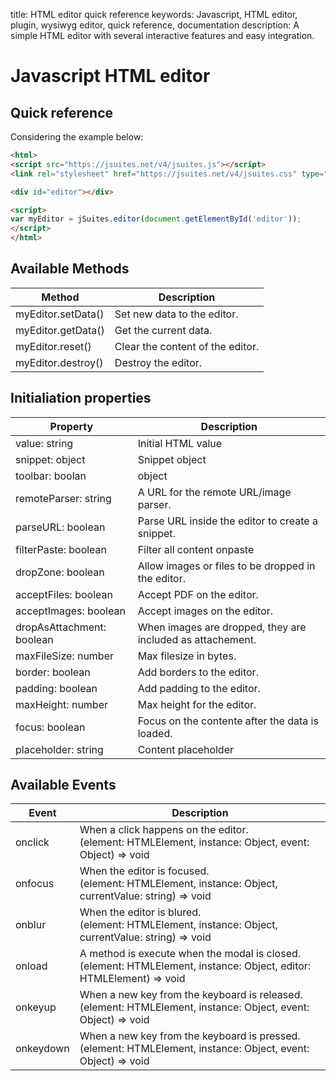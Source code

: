 title: HTML editor quick reference
keywords: Javascript, HTML editor, plugin, wysiwyg editor, quick reference, documentation
description: A simple HTML editor with several interactive features and easy integration.

Javascript HTML editor
======================

Quick reference
---------------

Considering the example below:

```html
<html>
<script src="https://jsuites.net/v4/jsuites.js"></script>
<link rel="stylesheet" href="https://jsuites.net/v4/jsuites.css" type="text/css" />

<div id="editor"></div>

<script>
var myEditor = jSuites.editor(document.getElementById('editor'));
</script>
</html>
```

  
  

Available Methods
-----------------

| Method | Description |
| --- | --- |
| myEditor.setData() | Set new data to the editor. |
| myEditor.getData() | Get the current data. |
| myEditor.reset() | Clear the content of the editor. |
| myEditor.destroy() | Destroy the editor. |

  
  

Initialiation properties
------------------------

| Property | Description |
| --- | --- |
| value: string | Initial HTML value |
| snippet: object | Snippet object |
| toolbar: boolan | object | True for the default toolbar, or a items of a customized toolbar. |
| remoteParser: string | A URL for the remote URL/image parser. |
| parseURL: boolean | Parse URL inside the editor to create a snippet. |
| filterPaste: boolean | Filter all content onpaste |
| dropZone: boolean | Allow images or files to be dropped in the editor. |
| acceptFiles: boolean | Accept PDF on the editor. |
| acceptImages: boolean | Accept images on the editor. |
| dropAsAttachment: boolean | When images are dropped, they are included as attachement. |
| maxFileSize: number | Max filesize in bytes. |
| border: boolean | Add borders to the editor. |
| padding: boolean | Add padding to the editor. |
| maxHeight: number | Max height for the editor. |
| focus: boolean | Focus on the contente after the data is loaded. |
| placeholder: string | Content placeholder |

  
  

Available Events
----------------

| Event | Description |
| --- | --- |
| onclick | When a click happens on the editor.  <br>(element: HTMLElement, instance: Object, event: Object) => void |
| onfocus | When the editor is focused.  <br>(element: HTMLElement, instance: Object, currentValue: string) => void |
| onblur | When the editor is blured.  <br>(element: HTMLElement, instance: Object, currentValue: string) => void |
| onload | A method is execute when the modal is closed.  <br>(element: HTMLElement, instance: Object, editor: HTMLElement) => void |
| onkeyup | When a new key from the keyboard is released.  <br>(element: HTMLElement, instance: Object, event: Object) => void |
| onkeydown | When a new key from the keyboard is pressed.  <br>(element: HTMLElement, instance: Object, event: Object) => void |

